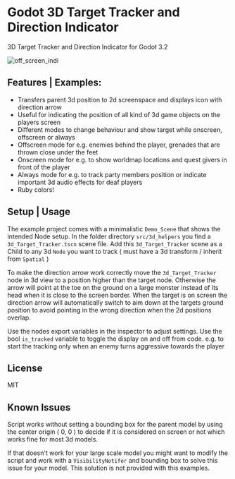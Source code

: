 
# Godot 3D Target Tracker and Direction Indicator
3D Target Tracker and Direction Indicator for Godot 3.2

![off_screen_indi](https://user-images.githubusercontent.com/52464204/73356491-c70aec00-429a-11ea-97cd-5ab27ac89fdd.gif)

## Features | Examples:
- Transfers parent 3d position to 2d screenspace and displays icon with direction arrow
- Useful for indicating the position of all kind of 3d game objects on the players screen
- Different modes to change behaviour and show target while onscreen, offscreen or always
- Offscreen mode for e.g. enemies behind the player, grenades that are thrown close under the feet
- Onscreen mode for e.g. to show worldmap locations and quest givers in front of the player
- Always mode for e.g. to track party members position or indicate important 3d audio effects for deaf players
- Ruby colors!

## Setup | Usage
The example project comes with a minimalistic `Demo_Scene` that shows the intended Node setup. In the folder directory `src/3d_helpers` you find a `3d_Target_Tracker.tscn` scene file. Add this `3d_Target_Tracker` scene as a Child to any 3d `Node` you want to track ( must have a 3d transform / inherit from `Spatial` )

To make the direction arrow work correctly move the `3d_Target_Tracker` node in 3d view to a position higher than the target node. Otherwise the arrow will point at the toe on the ground on a large monster instead of its head when it is close to the screen border. When the target is on screen the direction arrow will automatically switch to aim down at the targets ground position to avoid pointing in the wrong direction when the 2d positions overlap.

Use the nodes export variables in the inspector to adjust settings. Use the bool `is_tracked` variable to toggle the display on and off from code. e.g. to start the tracking only when an enemy turns aggressive towards the player

## License
MIT
## Known Issues
Script works without setting a bounding box for the parent model by using the center origin ( 0, 0 ) to decide if it is considered on screen or not which works fine for most 3d models.

If that doesn't work for your large scale model you might want to modify the script and work with a `VisibilityNotifer` and bounding box to solve this issue for your model. This solution is not provided with this examples.